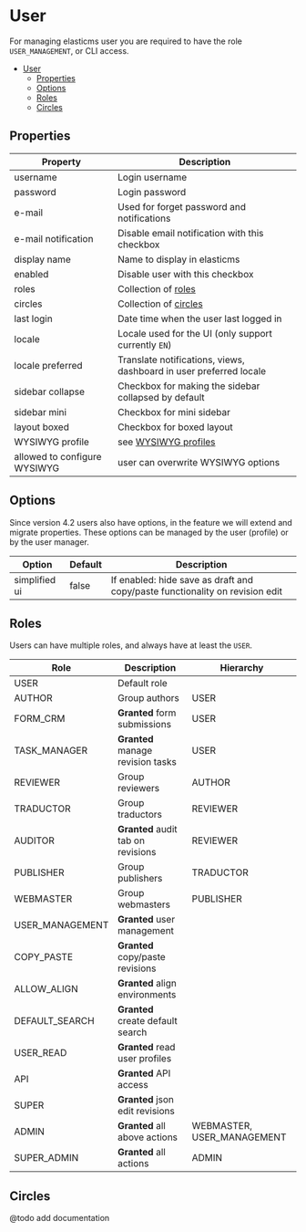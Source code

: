 # User

For managing elasticms user you are required to have the role `USER_MANAGEMENT`, or CLI access.

<!-- TOC -->
* [User](#user)
  * [Properties](#properties)
  * [Options](#options)
  * [Roles](#roles)
  * [Circles](#circles)
<!-- TOC -->

## Properties
| Property                     | Description                                                        |
|------------------------------|--------------------------------------------------------------------|
| username                     | Login username                                                     |
| password                     | Login password                                                     |
| e-mail                       | Used for forget password and notifications                         |
| e-mail notification          | Disable email notification with this checkbox                      |
| display name                 | Name to display in elasticms                                       |
| enabled                      | Disable user with this checkbox                                    |
| roles                        | Collection of [roles](#Roles)                                      |
| circles                      | Collection of [circles](#Circles)                                  |
| last login                   | Date time when the user last logged in                             |
| locale                       | Locale used for the UI (only support currently `EN`)               | 
| locale preferred             | Translate notifications, views, dashboard in user preferred locale |
| sidebar collapse             | Checkbox for making the sidebar collapsed by default               |
| sidebar mini                 | Checkbox for mini sidebar                                          |
| layout boxed                 | Checkbox for boxed layout                                          |
| WYSIWYG profile              | see [WYSIWYG profiles](../wysiwyg/wysiwyg.md#profiles)             |
| allowed to configure WYSIWYG | user can overwrite WYSIWYG options                                 |

## Options

Since version 4.2 users also have options, in the feature we will extend and migrate properties.
These options can be managed by the user (profile) or by the user manager.

| Option        | Default | Description                                                                  |
|---------------|---------|------------------------------------------------------------------------------|
| simplified ui | false   | If enabled: hide save as draft and copy/paste functionality on revision edit |

## Roles

Users can have multiple roles, and always have at least the `USER`.

| Role            | Description                        | Hierarchy                  |
|-----------------|------------------------------------|----------------------------|
| USER            | Default role                       |                            |
| AUTHOR          | Group authors                      | USER                       |       
| FORM_CRM        | **Granted** form submissions       | USER                       |
| TASK_MANAGER    | **Granted** manage revision tasks  | USER                       |
| REVIEWER        | Group reviewers                    | AUTHOR                     |
| TRADUCTOR       | Group traductors                   | REVIEWER                   |
| AUDITOR         | **Granted** audit tab on revisions | REVIEWER                   |
| PUBLISHER       | Group publishers                   | TRADUCTOR                  |
| WEBMASTER       | Group webmasters                   | PUBLISHER                  |
| USER_MANAGEMENT | **Granted** user management        |                            |
| COPY_PASTE      | **Granted** copy/paste revisions   |                            |
| ALLOW_ALIGN     | **Granted** align environments     |                            |
| DEFAULT_SEARCH  | **Granted** create default search  |                            |
| USER_READ       | **Granted** read user profiles     |                            |
| API             | **Granted** API access             |                            |
| SUPER           | **Granted** json edit revisions    |                            |
| ADMIN           | **Granted** all above actions      | WEBMASTER, USER_MANAGEMENT |
| SUPER_ADMIN     | **Granted** all actions            | ADMIN                      |

## Circles

@todo add documentation